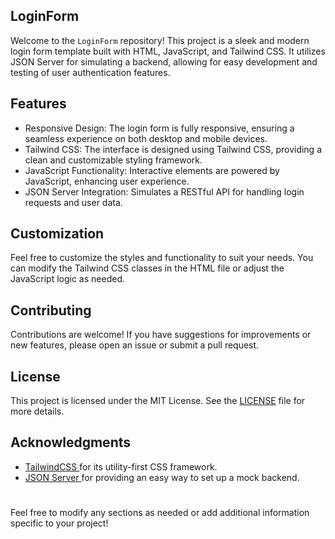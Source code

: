## LoginForm
Welcome to the `LoginForm` repository! This project is a sleek and modern login form template built with HTML, JavaScript, and Tailwind CSS. It utilizes JSON Server for simulating a backend, allowing for easy development and testing of user authentication features.
## Features
- Responsive Design: The login form is fully responsive, ensuring a seamless experience on both desktop and mobile devices.
- Tailwind CSS: The interface is designed using Tailwind CSS, providing a clean and customizable styling framework.
- JavaScript Functionality: Interactive elements are powered by JavaScript, enhancing user experience.
- JSON Server Integration: Simulates a RESTful API for handling login requests and user data.
## Customization 
Feel free to customize the styles and functionality to suit your needs. You can modify the Tailwind CSS classes in the HTML file or adjust the JavaScript logic as needed.
## Contributing
Contributions are welcome! If you have suggestions for improvements or new features, please open an issue or submit a pull request.
## License
This project is licensed under the MIT License. See the <a href="https://docs.github.com/en/repositories/managing-your-repositorys-settings-and-features/customizing-your-repository/licensing-a-repository" >LICENSE</a> file for more details.
## Acknowledgments
- <a href="https://github.com/tailwindlabs/tailwindcss">TailwindCSS </a> for its utility-first CSS framework.
- <a href="https://github.com/typicode/json-server#readme">JSON Server </a> for providing an easy way to set up a mock backend.
#
Feel free to modify any sections as needed or add additional information specific to your project!
